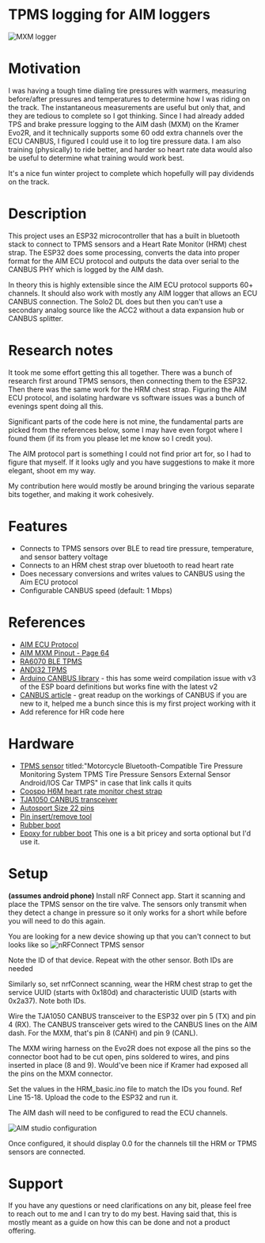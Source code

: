 # TPMS logging for AIM loggers

![MXM logger](PXL_20241212_231017137.jpg)

# Motivation

I was having a tough time dialing tire pressures with warmers, measuring before/after pressures and temperatures to determine how I was riding on the track. The instantaneous measurements are useful but only that, and they are tedious to complete so I got thinking. Since I had already added TPS and brake pressure logging to the AIM dash (MXM) on the Kramer Evo2R, and it technically supports some 60 odd extra channels over the ECU CANBUS, I figured I could use it to log tire pressure data. I am also training (physically) to ride better, and harder so heart rate data would also be useful to determine what training would work best.

It's a nice fun winter project to complete which hopefully will pay dividends on the track.

# Description

This project uses an ESP32 microcontroller that has a built in bluetooth stack to connect to TPMS sensors and a Heart Rate Monitor (HRM) chest strap. The ESP32 does some processing, converts the data into proper format for the AIM ECU protocol and outputs the data over serial to the CANBUS PHY which is logged by the AIM dash.

In theory this is highly extensible since the AIM ECU protocol supports 60+ channels. It should also work with mostly any AIM logger that allows an ECU CANBUS connection. The Solo2 DL does but then you can't use a secondary analog source like the ACC2 without a data expansion hub or CANBUS splitter.

# Research notes

It took me some effort getting this all together. There was a bunch of research first around TPMS sensors, then connecting them to the ESP32. Then there was the same work for the HRM chest strap. Figuring the AIM ECU protocol, and isolating hardware vs software issues was a bunch of evenings spent doing all this.

Significant parts of the code here is not mine, the fundamental parts are picked from the references below, some I may have even forgot where I found them (if its from you please let me know so I credit you).

The AIM protocol part is something I could not find prior art for, so I had to figure that myself. If it looks ugly and you have suggestions to make it more elegant, shoot em my way.

My contribution here would mostly be around bringing the various separate bits together, and making it work cohesively.


# Features
- Connects to TPMS sensors over BLE to read tire pressure, temperature, and sensor battery voltage
- Connects to an HRM chest strap over bluetooth to read heart rate
- Does necessary conversions and writes values to CANBUS using the Aim ECU protocol
- Configurable CANBUS speed (default: 1 Mbps)

# References
- [AIM ECU Protocol](https://support.aimshop.com/pdf/racing-ecus/AiM/CAN.pdf)
- [AIM MXM Pinout - Page 64](https://support.aimshop.com/downloads/product-documents/mxm/MXm_user_guide.pdf)
- [RA6070 BLE TPMS](https://github.com/ra6070/BLE-TPMS)
- [ANDI32 TPMS](https://github.com/andi38/TPMS)
- [Arduino CANBUS library](https://github.com/sandeepmistry/arduino-CAN) - this has some weird compilation issue with v3 of the ESP board definitions but works fine with the latest v2
- [CANBUS article](https://lastminuteengineers.com/esp32-can-bus-tutorial/) - great readup on the workings of CANBUS if you are new to it, helped me a bunch since this is my first project working with it
- Add reference for HR code here


# Hardware
- [TPMS sensor](https://www.aliexpress.com/item/1005007507568688.html) titled:"Motorcycle Bluetooth-Compatible Tire Pressure Monitoring System TPMS Tire Pressure Sensors External Sensor Android/IOS Car TMPS" in case that link calls it quits
- [Coospo H6M heart rate monitor chest strap](https://www.aliexpress.com/item/1005005059886054.html)
- [TJA1050 CANBUS transceiver](https://www.aliexpress.com/item/1005006832397047.html)
- [Autosport Size 22 pins](https://www.prowireusa.com/p-1552-size-22-contact-skt-deutsch-autosort.html)
- [Pin insert/remove tool](https://www.prowireusa.com/p-1608-removal-tool-size-22-23-plastic-autosport.html)
- [Rubber boot](https://www.prowireusa.com/p-532-90-lipped-boot.html)
- [Epoxy for rubber boot](https://www.prowireusa.com/resin-tech-rt125-ds-050-epoxy.html) This one is a bit pricey and sorta optional but I'd use it.

# Setup
**(assumes android phone)** Install nRF Connect app. Start it scanning and place the TPMS sensor on the tire valve. The sensors only transmit when they detect a change in pressure so it only works for a short while before you will need to do this again.

You are looking for a new device showing up that you can't connect to but looks like so
![nRFConnect TPMS sensor](SCR-20250601-oeec.png)

Note the ID of that device. Repeat with the other sensor. Both IDs are needed

Similarly so, set nrfConnect scanning, wear the HRM chest strap to get the service UUID (starts with 0x180d) and characteristic UUID (starts with 0x2a37). Note both IDs.

Wire the TJA1050 CANBUS transceiver to the ESP32 over pin 5 (TX) and pin 4 (RX). The CANBUS transceiver gets wired to the CANBUS lines on the AIM dash. For the MXM, that's pin 8 (CANH) and pin 9 (CANL).

The MXM wiring harness on the Evo2R does not expose all the pins so the connector boot had to be cut open, pins soldered to wires, and pins inserted in place (8 and 9). Would've been nice if Kramer had exposed all the pins on the MXM connector.

Set the values in the HRM_basic.ino file to match the IDs you found. Ref Line 15-18. Upload the code to the ESP32 and run it.

The AIM dash will need to be configured to read the ECU channels. 

![AIM studio configuration](SCR-20250601-ofnz.png)

Once configured, it should display 0.0 for the channels till the HRM or TPMS sensors are connected.

# Support

If you have any questions or need clarifications on any bit, please feel free to reach out to me and I can try to do my best. Having said that, this is mostly meant as a guide on how this can be done and not a product offering.
